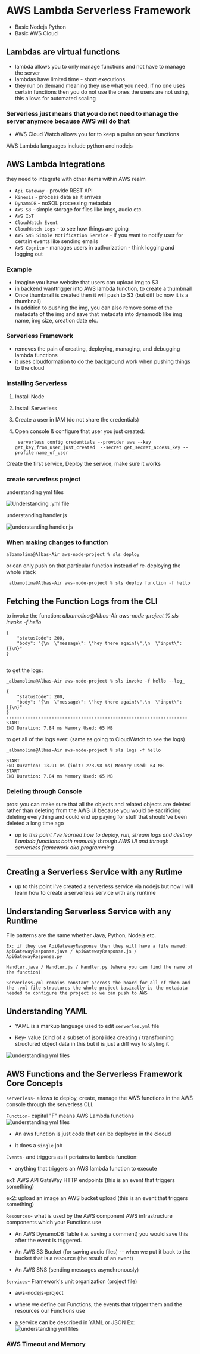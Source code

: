 # AWS Lambda Serverless Framework

- Basic Nodejs Python
- Basic AWS Cloud

## Lambdas are virtual functions

- lambda allows you to only manage functions and not have to manage the server
- lambdas have limited time - short executions
- they run on demand meaning they use what you need, if no one uses certain functions then you do not use the ones the users are not using, this allows for automated scaling

### Serverless just means that you do not need to manage the server anymore because AWS will do that

- AWS Cloud Watch allows you for to keep a pulse on your functions

AWS Lambda languages include python and nodejs

## AWS Lambda Integrations

they need to integrate with other items within AWS realm

- `Api Gateway` - provide REST API
- `Kinesis` - process data as it arrives
- `DynamoDB` - noSQL processing metadata
- `AWS S3` - simple storage for files like imgs, audio etc.
- `AWS IoT`
- `CloudWatch Event`
- `CloudWatch Logs` - to see how things are going
- `AWS SNS Simple Notification Service` - if you want to notify user for certain events like sending emails
- `AWS Cognito` - manages users in authorization - think logging and logging out

### Example

- Imagine you have website that users can upload img to S3
- in backend wanttrigger into AWS lambda function, to create a thumbnail
- Once thumbnail is created then it will push to S3 (but diff bc now it is a thumbnail)
- In addition to pushing the img, you can also remove some of the metadata of the img and save that metadata into dynamodb like img name, img size, creation date etc.

### Serverless Framework

- removes the pain of creating, deploying, managing, and debugging lambda functions
- it uses cloudformation to do the background work when pushing things to the cloud

### Installing Serverless

1. Install Node
2. Install Serverless
3. Create a user in IAM (do not share the credentials)
4. Open console & configure that user you just created:

   ```#!/bin/bash
    serverless config credentials --provider aws --key get_key_from_user_just_created  --secret get_secret_access_key --profile name_of_user
    ```

Create the first service, Deploy the service, make sure it works

### create serverless project

understanding yml files

![Understanding .yml file](tasks/01_nodejs_imgs/02.3understanding_.yml_files.png)

understanding handler.js

![understanding handler.js](tasks/01_nodejs_imgs/02.0create_serverless_project.png)

### When making changes to function

```#!/bin/bash
albamolina@Albas-Air aws-node-project % sls deploy
```

or can only push on that particular function instead of re-deploying the whole stack

```#!/bin/bash
 albamolina@Albas-Air aws-node-project % sls deploy function -f hello
 ```

## Fetching the Function Logs from the CLI

to invoke the function:
_albamolina@Albas-Air aws-node-project % sls invoke -f hello_

```#!/bin/bash
{
    "statusCode": 200,
    "body": "{\n  \"message\": \"hey there again!\",\n  \"input\": {}\n}"
}


```

to get the logs:

```#!/bin/bash
_albamolina@Albas-Air aws-node-project % sls invoke -f hello --log_
```

```#!/bin/bash
{
    "statusCode": 200,
    "body": "{\n  \"message\": \"hey there again!\",\n  \"input\": {}\n}"
}
--------------------------------------------------------------------
START
END Duration: 7.84 ms Memory Used: 65 MB
```

to get all of the logs ever: (same as going to CloudWatch to see the logs)

```#!/bin/bash
_albamolina@Albas-Air aws-node-project % sls logs -f hello
```

```#!/bin/bash
START
END Duration: 13.91 ms (init: 278.98 ms) Memory Used: 64 MB
START
END Duration: 7.84 ms Memory Used: 65 MB
```

### Deleting through Console

pros: you can make sure that all the objects and related objects are deleted rather than deleting from the AWS UI because you would be sacrificing deleting everything and could end up paying for stuff that should've been deleted a long time ago

- _up to this point I've learned how to deploy, run, stream logs and destroy Lambda functions both manually through AWS UI and through serverless framework aka programming_

-------

## Creating a Serverless Service with any Rutime

- up to this point I've created a serverless service via nodejs but now I will learn how to create a serverless service with any runtime

## Understanding Serverless Service with any Runtime

File patterns are the same whether Java, Python, Nodejs etc.

```text
Ex: if they use ApiGatewayResponse then they will have a file named: 
ApiGatewayResponse.java / ApiGatewayResponse.js / ApiGatewayResponse.py

Handler.java / Handler.js / Handler.py (where you can find the name of the function)

Serverless.yml remains constant accross the board for all of them and the .yml file structures the whole project basically is the metadata needed to configure the project so we can push to AWS
```

## Understanding YAML

- YAML is a markup language used to edit `serverles.yml` file
  
- Key- value (kind of a subset of json) idea creating / transforming structured object data in this but it is just a diff way to styling it

![understanding yml files](tasks/understanding_yml.png)

## AWS Functions and the Serverless Framework Core Concepts

`serverless`- allows to deploy, create, manage the AWS functions in the AWS console through the serverless CLI.

`Function`- capital "F" means AWS Lambda functions
![understanding yml files](tasks/02_python_imgs/02.2_python_lambda_function.png)

- An aws function is just code that can be deployed in the clooud
  
- it does a `single` job

`Events`- and triggers as it pertains to lambda function:

- anything that triggers an AWS lambda function to execute

ex1: AWS API GateWay HTTP endpoints (this is an event that triggers something)
  
ex2: upload an image an AWS bucket upload (this is an event that triggers something)

`Resources`- what is used by the AWS component AWS infrastructure components which your Functions use

- An AWS DynamoDB Table (i.e. saving a comment) you would save this after the event is triggered.
  
- An AWS S3 Bucket (for saving audio files) -- when we put it back to the bucket that is a resource (the result of an event)

- An AWS SNS (sending messages asynchronously)

`Services`- Framework's unit organization (project file) 

- aws-nodejs-project

- where we define our Functions, the events that trigger them and the resources our Functions use

- a service can be described in YAML or JSON
Ex:
![understanding yml files](tasks/02_python_imgs/aws_core_concepts.png)

### AWS Timeout and Memory

